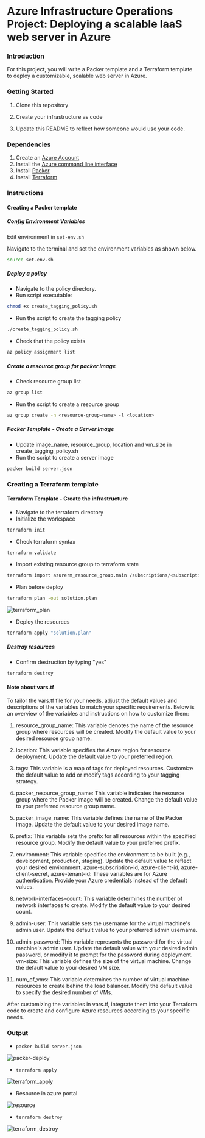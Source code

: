 # Azure Infrastructure Operations Project: Deploying a scalable IaaS web server in Azure

### Introduction
For this project, you will write a Packer template and a Terraform template to deploy a customizable, scalable web server in Azure.

### Getting Started
1. Clone this repository

2. Create your infrastructure as code

3. Update this README to reflect how someone would use your code.

### Dependencies
1. Create an [Azure Account](https://portal.azure.com) 
2. Install the [Azure command line interface](https://docs.microsoft.com/en-us/cli/azure/install-azure-cli?view=azure-cli-latest)
3. Install [Packer](https://www.packer.io/downloads)
4. Install [Terraform](https://www.terraform.io/downloads.html)

### Instructions

#### Creating a Packer template
##### Config Environment Variables 

Edit environment in ```set-env.sh```

Navigate to the terminal and set the environment variables as shown below.

```bash
source set-env.sh
```

##### Deploy a policy
  - Navigate to the policy directory.
  - Run script executable:
  ``` bash
  chmod +x create_tagging_policy.sh 
  ```
  
  - Run the script to create the tagging policy
  ``` bash
  ./create_tagging_policy.sh 
  ```

  - Check that the policy exists
  ``` bash
  az policy assignment list
  ```
##### Create a resource group for packer image
  - Check resource group list
  ``` bash
az group list
  ```
  - Run the script to create a resource group
  ``` bash
  az group create -n <resource-group-name> -l <location> 
  ```

##### Packer Template - Create a Server Image
  - Update image_name, resource_group, location and vm_size in create_tagging_policy.sh
  - Run the script to create a server image
  ``` bash
  packer build server.json
  ```

### Creating a Terraform template
#### Terraform Template - Create the infrastructure
  - Navigate to the terraform directory
  - Initialize the workspace
  ``` bash
  terraform init
  ```
  
  - Check terraform syntax
  ``` bash
  terraform validate
  ```

  - Import existing resource group to terraform state
  ``` bash
  terraform import azurerm_resource_group.main /subscriptions/<subscription-id>/resourceGroups/<resource-group-name>
  ```

  - Plan before deploy
  ``` bash
  terraform plan -out solution.plan
  ```
![terraform_plan](./screenshots/terraform_plan_apply.png)
  
  - Deploy the resources
  ``` bash
  terraform apply "solution.plan"
  ```


##### Destroy resources
  - Confirm destruction by typing "yes"
  ``` bash
  terraform destroy
  ```

#### Note about vars.tf

To tailor the vars.tf file for your needs, adjust the default values and descriptions of the variables to match your specific requirements. Below is an overview of the variables and instructions on how to customize them:

1. resource_group_name: This variable denotes the name of the resource group where resources will be created. Modify the default value to your desired resource group name.

2. location: This variable specifies the Azure region for resource deployment. Update the default value to your preferred region.

3. tags: This variable is a map of tags for deployed resources. Customize the default value to add or modify tags according to your tagging strategy.

4. packer_resource_group_name: This variable indicates the resource group where the Packer image will be created. Change the default value to your preferred resource group name.

5. packer_image_name: This variable defines the name of the Packer image. Update the default value to your desired image name.

6. prefix: This variable sets the prefix for all resources within the specified resource group. Modify the default value to your preferred prefix.

7. environment: This variable specifies the environment to be built (e.g., development, production, staging). Update the default value to reflect your desired environment.
azure-subscription-id, azure-client-id, azure-client-secret, azure-tenant-id: These variables are for Azure authentication. Provide your Azure credentials instead of the default values.

8. network-interfaces-count: This variable determines the number of network interfaces to create. Modify the default value to your desired count.

9. admin-user: This variable sets the username for the virtual machine's admin user. Update the default value to your preferred admin username.

10. admin-password: This variable represents the password for the virtual machine's admin user. Update the default value with your desired admin password, or modify it to prompt for the password during deployment.
vm-size: This variable defines the size of the virtual machine. Change the default value to your desired VM size.

11. num_of_vms: This variable determines the number of virtual machine resources to create behind the load balancer. Modify the default value to specify the desired number of VMs.

After customizing the variables in vars.tf, integrate them into your Terraform code to create and configure Azure resources according to your specific needs.

### Output

- `packer build server.json`

![packer-deploy](./screenshots/packer_build.png)

- `terraform apply`

![terraform_apply](./screenshots/terraform_plan_apply.png)

- Resource in azure portal

![resource](./screenshots/terraform_plan_apply_success.png)

- `terraform destroy`

![terraform_destroy](./screenshots/terraform_destroy.png)